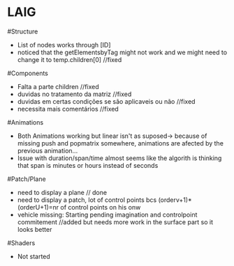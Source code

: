 # LAIG
#Structure
* List of nodes works through [ID]
* noticed that the getElementsbyTag might not work and we might need to change it to temp.children[0] //fixed

#Components
* Falta a parte children //fixed
* duvidas no tratamento da matriz //fixed
* duvidas em certas condições se são aplicaveis ou não //fixed
* necessita mais comentários //fixed

#Animations
* Both Animations working but linear isn't as suposed-> because of missing push and popmatrix somewhere, animations are afected by the previous animation... 
* Issue with duration/span/time almost seems like the algorith is thinking that span is minutes or hours instead of seconds

#Patch/Plane
* need to display a plane // done
* need to display a patch, lot of control points bcs (orderv+1)*(orderU+1)=nr of control points on his onw
* vehicle missing: Starting pending imagination and controlpoint commitement //added but needs more work in the surface part so it looks better


#Shaders
* Not started 
